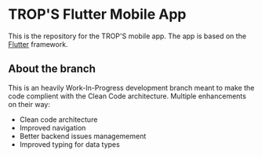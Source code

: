 # TROP'S Flutter Mobile App
This is the repository for the TROP'S mobile app. The app is based on the [Flutter](https://flutter.dev) framework.

## About the branch

This is an heavily Work-In-Progress development branch meant to make the code complient with the Clean Code architecture.
Multiple enhancements on their way:
- Clean code architecture
- Improved navigation
- Better backend issues managemement
- Improved typing for data types